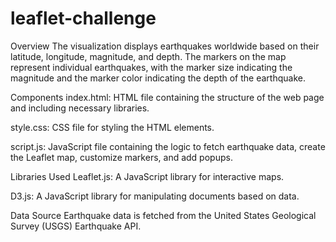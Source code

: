 # leaflet-challenge


Overview
The visualization displays earthquakes worldwide based on their latitude, longitude, magnitude, and depth. The markers on the map represent individual earthquakes, with the marker size indicating the magnitude and the marker color indicating the depth of the earthquake.

Components
index.html: HTML file containing the structure of the web page and including necessary libraries.

style.css: CSS file for styling the HTML elements.

script.js: JavaScript file containing the logic to fetch earthquake data, create the Leaflet map, customize markers, and add popups.

Libraries Used
Leaflet.js: A JavaScript library for interactive maps.

D3.js: A JavaScript library for manipulating documents based on data.

Data Source
Earthquake data is fetched from the United States Geological Survey (USGS) Earthquake API.
